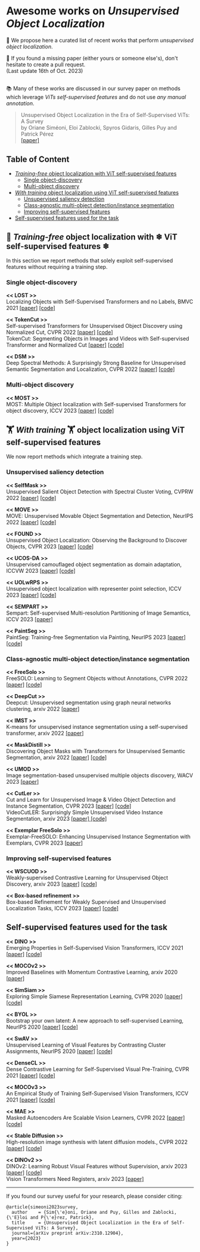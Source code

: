 # Awesome works on *Unsupervised Object Localization*

🌟 We propose here a curated list of recent works that perform *unsupervised object localization*.  

📝 If you found a missing paper (either yours or someone else's), don't hesitate to create a pull request. \
(Last update 16th of Oct. 2023)

##

📚 Many of these works are discussed in our survey paper on methods which leverage *ViTs self-supervised features* and do not use *any manual annotation*. 
>Unsupervised Object Localization in the Era of Self-Supervised ViTs: A Survey 
\
by Oriane Siméoni, Eloi Zablocki, Spyros Gidaris, Gilles Puy and Patrick Pérez \
<a href="https://arxiv.org/abs/2310.12904">[paper]</a>

## Table of Content
* [*Training-free* object localization with ViT self-supervised features](#Training-free-object-localization-with-ViT-self-supervised-features)
  * [Single object-discovery](#Single-object-discovery)
  * [Multi-object discovery](#Multi-object-discovery)
* [*With training* object localization using ViT self-supervised features](#With-training-object-localization-using-ViT-self-supervised-features)
  * [Unsupervised saliency detection](#Unsupervised-saliency-detection)
  * [Class-agnostic multi-object detection/instance segmentation](#Class-agnostic-multi-object-detectioninstance-segmentation)
  * [Improving self-supervised features](#Improving-self-supervised-features)
* [Self-supervised features used for the task](#Self-supervised-features-used-for-the-task)


##
## 🚀 *Training-free* object localization with ❄ ViT self-supervised features ❄
In this section we report methods that solely exploit self-supervised features without requiring a training step. 

### Single object-discovery

**<< LOST >>** \
Localizing Objects with Self-Supervised Transformers and no Labels, BMVC 2021
<a href="https://arxiv.org/abs/2109.14279">[paper]</a> <a href="https://github.com/valeoai/LOST">[code]</a>

**<< TokenCut >>** \
Self-supervised Transformers for Unsupervised Object Discovery using Normalized Cut, CVPR 2022
<a href="https://arxiv.org/abs/2202.11539">[paper]</a> <a href="https://github.com/YangtaoWANG95/TokenCut">[code]</a> \
TokenCut: Segmenting Objects in Images and Videos with Self-supervised Transformer and Normalized Cut
<a href="https://arxiv.org/abs/2209.00383">[paper]</a> <a href="https://github.com/YangtaoWANG95/TokenCut_video">[code]</a>

**<< DSM >>** \
Deep Spectral Methods: A Surprisingly Strong Baseline for Unsupervised Semantic Segmentation and Localization, CVPR 2022
<a href="https://arxiv.org/abs/2205.07839">[paper]</a> <a href="https://github.com/lukemelas/deep-spectral-segmentation">[code]</a>

### Multi-object discovery

**<< MOST >>** \
 MOST: Multiple Object localization with Self-supervised Transformers for object discovery, ICCV 2023 
<a href="https://arxiv.org/abs/2304.05387">[paper]</a> <a href="">[code]</a>

##
## 🏋 *With training* 🏋 object localization using ViT self-supervised features
We now report methods which integrate a training step.

### Unsupervised saliency detection

**<< SelfMask >>** \
Unsupervised Salient Object Detection with Spectral Cluster Voting, CVPRW 2022 
<a href="https://arxiv.org/abs/2203.12614">[paper]</a> <a href="https://github.com/NoelShin/selfmask">[code]</a>

**<< MOVE >>** \
MOVE: Unsupervised Movable Object Segmentation and Detection, NeurIPS 2022
<a href="https://arxiv.org/abs/2210.07920">[paper]</a> <a href="https://github.com/adambielski/move-seg">[code]</a>

**<< FOUND >>** \
Unsupervised Object Localization: Observing the Background to Discover Objects, CVPR 2023
<a href="https://arxiv.org/abs/2212.07834">[paper]</a> <a href="https://github.com/valeoai/FOUND">[code]</a>

**<< UCOS-DA >>** \
Unsupervised camouflaged object segmentation as domain adaptation, ICCVW 2023
<a href="https://arxiv.org/abs/2308.04528">[paper]</a> <a href="https://github.com/Jun-Pu/UCOS-DA">[code]</a>

**<< UOLwRPS >>** \
Unsupervised object localization with representer point selection, ICCV 2023
<a href="https://arxiv.org/abs/2309.04172">[paper]</a> <a href=" https://github.com/yeonghwansong/uolwrps">[code]</a>

**<< SEMPART >>** \
Sempart: Self-supervised Multi-resolution Partitioning of Image Semantics, ICCV 2023
<a href="">[paper]</a>

**<< PaintSeg >>** \
PaintSeg: Training-free Segmentation via Painting, NeurIPS 2023
<a href="https://arxiv.org/abs/2305.19406">[paper]</a> <a href="">[code]</a>

### Class-agnostic multi-object detection/instance segmentation 

**<< FreeSolo >>** \
FreeSOLO: Learning to Segment Objects without Annotations, CVPR 2022
<a href="https://arxiv.org/abs/2202.12181">[paper]</a> <a href="https://github.com/NVlabs/FreeSOLO">[code]</a> 

**<< DeepCut >>** \
Deepcut: Unsupervised segmentation using graph neural networks clustering, arxiv 2022
<a href="https://arxiv.org/abs/2212.05853">[paper]</a>

**<< IMST >>** \
K-means for unsupervised instance segmentation using a self-supervised transformer, arxiv 2022 
<a href="https://papers.ssrn.com/sol3/Delivery.cfm/456a55bb-5b72-49b6-be69-b5f39b85c44c-MECA.pdf?abstractid=4251338&mirid=1">[paper]</a>

**<< MaskDistill >>** \
Discovering Object Masks with Transformers for Unsupervised Semantic Segmentation, arxiv 2022
<a href="https://arxiv.org/abs/2206.06363">[paper]</a> <a href="">[code]</a>

**<< UMOD >>** \
Image segmentation-based unsupervised multiple objects discovery, WACV 2023
<a href="https://arxiv.org/abs/2212.10124">[paper]</a>

**<< CutLer >>** \
Cut and Learn for Unsupervised Image & Video Object Detection and Instance Segmentation, CVPR 2023
<a href="">[paper]</a> <a href="https://github.com/facebookresearch/CutLER">[code]</a> \
VideoCutLER: Surprisingly Simple Unsupervised Video Instance Segmentation, arxiv 2023 <a href="https://arxiv.org/abs/2308.14710">[paper] <a href="https://github.com/facebookresearch/CutLER/blob/main/videocutler/README.md">[code]</a>

**<< Exemplar FreeSolo >>** \
Exemplar-FreeSOLO: Enhancing Unsupervised Instance Segmentation with Exemplars, CVPR 2023
<a href="https://openaccess.thecvf.com/content/CVPR2023/papers/Ishtiak_Exemplar-FreeSOLO_Enhancing_Unsupervised_Instance_Segmentation_With_Exemplars_CVPR_2023_paper.pdf">[paper]</a> 

### Improving self-supervised features

**<< WSCUOD >>** \
Weakly-supervised Contrastive Learning for
Unsupervised Object Discovery, arxiv 2023
<a href="https://arxiv.org/abs/2307.03376">[paper]</a> <a href="https://github.com/npucvr/WSCUOD">[code]</a>

**<< Box-based refinement >>** \
Box-based Refinement for Weakly Supervised and Unsupervised Localization
Tasks, ICCV 2023
<a href="https://openaccess.thecvf.com/content/ICCV2023/papers/Gomel_Box-based_Refinement_for_Weakly_Supervised_and_Unsupervised_Localization_Tasks_ICCV_2023_paper.pdf">[paper]</a> <a href="https://github.com/eyalgomel/box-based-refinement">[code]</a>

##
## Self-supervised features used for the task

**<< DINO >>** \
Emerging Properties in Self-Supervised Vision Transformers, ICCV 2021 
<a href="https://arxiv.org/abs/2104.14294">[paper]</a> <a href="https://github.com/facebookresearch/dino">[code]</a>

**<< MOCOv2 >>** \
Improved Baselines with Momentum Contrastive Learning, arxiv 2020
<a href="https://arxiv.org/abs/2003.04297">[paper]</a>

**<< SimSiam >>** \
Exploring Simple Siamese Representation Learning, CVPR 2020
<a href="https://arxiv.org/abs/2011.10566">[paper]</a> <a href="https://github.com/facebookresearch/simsiam">[code]</a>

**<< BYOL >>** \
Bootstrap your own latent: A new approach to self-supervised Learning, NeurIPS 2020
<a href="https://arxiv.org/abs/2006.07733">[paper]</a> <a href="https://github.com/google-deepmind/deepmind-research/tree/master/byol">[code]</a>

**<< SwAV >>** \
Unsupervised Learning of Visual Features by Contrasting Cluster Assignments, NeurIPS 2020
<a href="https://arxiv.org/abs/2006.09882">[paper]</a> <a href="https://github.com/facebookresearch/swav">[code]</a>

**<< DenseCL >>** \
Dense Contrastive Learning for Self-Supervised Visual Pre-Training, CVPR 2021
<a href="https://arxiv.org/abs/2011.09157">[paper]</a> <a href="https://github.com/WXinlong/DenseCL">[code]</a>

**<< MOCOv3 >>** \
An Empirical Study of Training Self-Supervised Vision Transformers, ICCV 2021
<a href="https://arxiv.org/abs/2104.02057">[paper]</a> <a href="https://github.com/facebookresearch/moco-v3">[code]</a>

**<< MAE >>** \
Masked Autoencoders Are Scalable Vision Learners, CVPR 2022
<a href="https://arxiv.org/abs/2111.06377">[paper]</a> <a href="https://github.com/facebookresearch/mae">[code]</a>

**<< Stable Diffusion >>** \
High-resolution image synthesis with latent diffusion models., CVPR 2022
<a href="https://arxiv.org/abs/2112.10752">[paper]</a> <a href="https://github.com/CompVis/latent-diffusion">[code]</a>

**<< DINOv2 >>** \
DINOv2: Learning Robust Visual Features without Supervision, arxiv 2023
 <a href="https://arxiv.org/abs/2304.07193">[paper]</a> <a href="https://github.com/facebookresearch/dinov2">[code]</a> \
Vision Transformers Need Registers, arxiv 2023 <a href="https://arxiv.org/abs/2309.16588">[paper]</a>

--------

If you found our survey useful for your research, please consider citing:
```
@article{simeoni2023survey,
  author    = {Sim{\'e}oni, Oriane and Puy, Gilles and Zablocki, {\'E}loi and P{\'e}rez, Patrick},
  title     = {Unsupervised Object Localization in the Era of Self-Supervised ViTs: A Survey},
  journal={arXiv preprint arXiv:2310.12904},
  year={2023}
}
```
